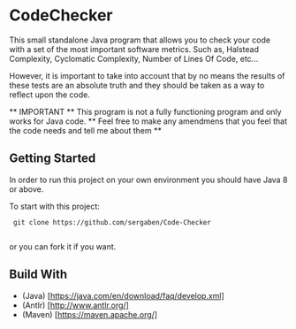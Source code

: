 # CodeChecker

This small standalone Java program that allows you to check your code with a set of the most important software metrics. Such as, Halstead Complexity,
Cyclomatic Complexity, Number of Lines Of Code, etc...

However, it is important to take into account that by no means the results of these tests are an absolute truth and they should be taken
as a way to reflect upon the code.

** IMPORTANT ** This program is not a fully functioning program and only works for Java code. ** Feel free to make any amendmens that 
you feel that the code needs and tell me about them **

## Getting Started

In order to run this project on your own environment you should have Java 8 or above.

To start with this project:

```
 git clone https://github.com/sergaben/Code-Checker
 
```
or you can fork it if you want.

## Build With

- (Java) [https://java.com/en/download/faq/develop.xml]
- (Antlr) [http://www.antlr.org/]
- (Maven) [https://maven.apache.org/]

